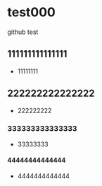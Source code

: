 # test000
github test
## 111111111111111
- 11111111
## 222222222222222
- 222222222
### 333333333333333
- 33333333
#### 44444444444444
- 4444444444444

